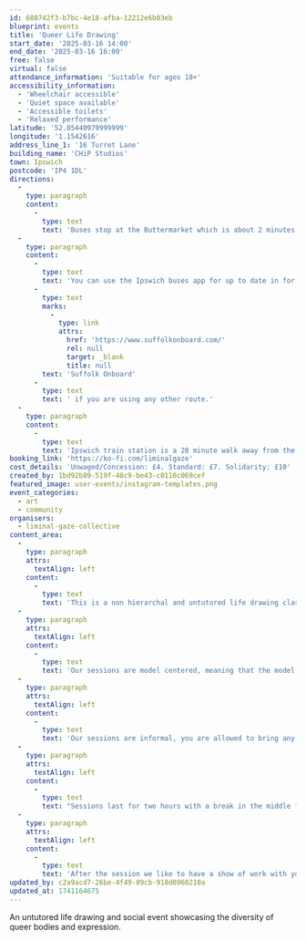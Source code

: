 ```yaml
---
id: 680742f3-b7bc-4e18-afba-12212e6b03eb
blueprint: events
title: 'Queer Life Drawing'
start_date: '2025-03-16 14:00'
end_date: '2025-03-16 16:00'
free: false
virtual: false
attendance_information: 'Suitable for ages 18+'
accessibility_information:
  - 'Wheelchair accessible'
  - 'Quiet space available'
  - 'Accessible toilets'
  - 'Relaxed performance'
latitude: '52.05440979999999'
longitude: '1.1542616'
address_line_1: '16 Turret Lane'
building_name: 'CHiP Studios'
town: Ipswich
postcode: 'IP4 1DL'
directions:
  -
    type: paragraph
    content:
      -
        type: text
        text: 'Buses stop at the Buttermarket which is about 2 minutes away from the venue.'
  -
    type: paragraph
    content:
      -
        type: text
        text: 'You can use the Ipswich buses app for up to date in for about bus timetables, you can also use '
      -
        type: text
        marks:
          -
            type: link
            attrs:
              href: 'https://www.suffolkonboard.com/'
              rel: null
              target: _blank
              title: null
        text: 'Suffolk Onboard'
      -
        type: text
        text: ' if you are using any other route.'
  -
    type: paragraph
    content:
      -
        type: text
        text: 'Ipswich train station is a 20 minute walk away from the venue, but there are also bus links that get you into the Buttermarket bus station.'
booking_link: 'https://ko-fi.com/liminalgaze'
cost_details: 'Unwaged/Concession: £4. Standard: £7. Solidarity: £10'
created_by: 1bd92b89-519f-48c9-be43-c0110c069cef
featured_image: user-events/instagram-templates.png
event_categories:
  - art
  - community
organisers:
  - liminal-gaze-collective
content_area:
  -
    type: paragraph
    attrs:
      textAlign: left
    content:
      -
        type: text
        text: 'This is a non hierarchal and untutored life drawing class. We host Queer Life drawing every month at CHiP studios with a new model each time to represent the diversity of the queer community.'
  -
    type: paragraph
    attrs:
      textAlign: left
    content:
      -
        type: text
        text: 'Our sessions are model centered, meaning that the model has full control of the space, they will bring props if they wish, create a playlist for us to enjoy together whatever best represents how they experience their own queer identity.'
  -
    type: paragraph
    attrs:
      textAlign: left
    content:
      -
        type: text
        text: 'Our sessions are informal, you are allowed to bring any materials you wish and connect with other attending artists during the session.'
  -
    type: paragraph
    attrs:
      textAlign: left
    content:
      -
        type: text
        text: "Sessions last for two hours with a break in the middle for yours and the model's comfort."
  -
    type: paragraph
    attrs:
      textAlign: left
    content:
      -
        type: text
        text: 'After the session we like to have a show of work with your consent. And at close of session we like to make a trip to a local pub.'
updated_by: c2a9acd7-26be-4f49-89cb-918d0960210a
updated_at: 1741164675
---
```

An untutored life drawing and social event showcasing the diversity of queer bodies and expression.